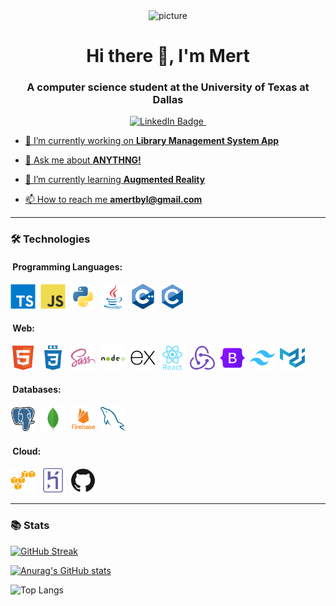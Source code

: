 <div align="center">
  <img src="https://media.giphy.com/media/jdPMeyv9rn0hZHh8n9/giphy.gif" alt="picture" width="150px" height="150px"/>
  <h1>Hi there 👋, I'm Mert</h1>
  <h3>A computer science student at the University of Texas at Dallas</h3>
</div>

<div id="badges" align="center"c>
  <a href="https://www.linkedin.com/in/mert-buyulu/">
    <img src="https://img.shields.io/badge/LinkedIn-blue?style=for-the-badge&logo=linkedin&logoColor=white" alt="LinkedIn Badge" height="23px"/>
  <img src="https://komarev.com/ghpvc/?username=MertBuyulu&style=flat-square&color=blue" alt="" height="23px"/>
</div>
  
- 🔭 I’m currently working on **Library Management System App**

- 💬 Ask me about **ANYTHNG!**

- 🌱 I’m currently learning **Augmented Reality**

- 📫 How to reach me **amertbyl@gmail.com**

---
  
### :hammer_and_wrench: Technologies
   #### &nbsp;Programming Languages: 
   <div>
        <img src="https://github.com/devicons/devicon/blob/master/icons/typescript/typescript-original.svg" title="TypeScript" alt="TypeScript" width="40" height="40"/>&nbsp;
      <img src="https://github.com/devicons/devicon/blob/master/icons/javascript/javascript-original.svg" title="JavaScript" alt="JavaScript" width="40" height="40"/>&nbsp;
        <img src="https://github.com/devicons/devicon/blob/master/icons/python/python-original.svg" title="Python" alt="Python" width="40" height="40"/>&nbsp;
        <img src="https://github.com/devicons/devicon/blob/master/icons/java/java-original.svg" title="Java" alt="Java" width="40" height="40"/>&nbsp;
        <img src="https://github.com/devicons/devicon/blob/master/icons/cplusplus/cplusplus-original.svg" title="Cplusplus" alt="Cplusplus" width="40" height="40"/>&nbsp;
        <img src="https://github.com/devicons/devicon/blob/master/icons/c/c-original.svg" title="C" alt="C" width="40" height="40"/>&nbsp;
  </div>
  
   #### &nbsp;Web: 
  <div>
      <img src="https://github.com/devicons/devicon/blob/master/icons/html5/html5-original.svg" title="HTML5" alt="HTML" width="40" height="40"/>&nbsp;
      <img src="https://github.com/devicons/devicon/blob/master/icons/css3/css3-plain-wordmark.svg"  title="CSS3" alt="CSS" width="40" height="40"/>&nbsp;
      <img src="https://github.com/devicons/devicon/blob/master/icons/sass/sass-original.svg" title="Sass" alt="Sass" width="40" height="40"/>&nbsp;
      <img src="https://github.com/devicons/devicon/blob/master/icons/nodejs/nodejs-original-wordmark.svg" title="NodeJS" alt="NodeJS" width="40" height="40"/>&nbsp;
       <img src="https://github.com/devicons/devicon/blob/master/icons/express/express-original.svg" title="Express" alt="Express" width="40" height="40"/>&nbsp;
      <img src="https://github.com/devicons/devicon/blob/master/icons/react/react-original-wordmark.svg" title="React" alt="React" width="40" height="40"/>&nbsp;
      <img src="https://github.com/devicons/devicon/blob/master/icons/redux/redux-original.svg" title="Redux" alt="Redux" width="40" height="40"/>&nbsp;
      <img src="https://github.com/devicons/devicon/blob/master/icons/bootstrap/bootstrap-original.svg" title="Bootstrap" alt="Bootstrap" width="40" 
height="40"/>&nbsp;
    <img src="https://github.com/devicons/devicon/blob/master/icons/tailwindcss/tailwindcss-plain.svg" title="Tailwindcss" alt="Tailwindcss" width="40" 
height="40"/>&nbsp;
      <img src="https://github.com/devicons/devicon/blob/master/icons/materialui/materialui-original.svg" title="Material UI" alt="Material UI" width="40" height="40"/>&nbsp;
</div>
   
  #### &nbsp;Databases: 
<div>
   <img src="https://github.com/devicons/devicon/blob/master/icons/postgresql/postgresql-original.svg" title="PostgreSQL" alt="PostgreSQ" width="40" height="40"/>&nbsp;
   <img src="https://github.com/devicons/devicon/blob/master/icons/mongodb/mongodb-original.svg" title="MongoDB" alt="MongoDB" width="40" height="40"/>&nbsp;
   <img src="https://github.com/devicons/devicon/blob/master/icons/firebase/firebase-plain-wordmark.svg" title="FireBase" alt="FireBase" width="40" height="40"/>&nbsp;
   <img src="https://github.com/devicons/devicon/blob/master/icons/mysql/mysql-plain.svg" title="MySQL" alt="MySQL" width="40" height="40"/>&nbsp;    
</div>        
    
  #### &nbsp;Cloud: 
<div>
    <img src="https://github.com/devicons/devicon/blob/master/icons/amazonwebservices/amazonwebservices-original.svg" title="AWS" alt="AWS" width="40" height="40"/>&nbsp;
   <img src="https://github.com/devicons/devicon/blob/master/icons/heroku/heroku-original.svg" title="Heroku" alt="Heroku" width="40" height="40"/>&nbsp;
  <img src="https://github.com/devicons/devicon/blob/master/icons/github/github-original.svg" title="Github" alt="Github" width="40" height="40"/>&nbsp;
  
</div>
  
---

### :books: Stats
   [![GitHub Streak](http://github-readme-streak-stats.herokuapp.com?user=MertBuyulu&theme=nightowl)](https://git.io/streak-stats)
   
   [![Anurag's GitHub stats](https://github-readme-stats.vercel.app/api?username=mert-buyulu&count_private=true&show_icons=true&theme=nightowl)](https://github.com/anuraghazra/github-readme-stats)
  
   ![Top Langs](https://github-readme-stats.vercel.app/api/top-langs/?username=MertBuyulu&layout=compact&theme=nightowl)


 
